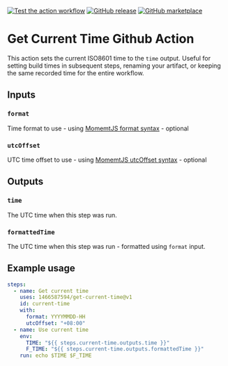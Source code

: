 [![Test the action workflow](https://github.com/1466587594/get-current-time/workflows/Test%20the%20action/badge.svg)](https://github.com/1466587594/get-current-time/actions?query=workflow:"Test+the+action")
[![GitHub release](https://img.shields.io/github/release/1466587594/get-current-time.svg)](https://github.com/1466587594/get-current-time/releases/latest)
[![GitHub marketplace](https://img.shields.io/badge/marketplace-get--current--time-blue?logo=github)](https://github.com/marketplace/actions/get-current-time)

# Get Current Time Github Action

This action sets the current ISO8601 time to the `time` output. Useful for setting build times in subsequent steps, renaming your artifact, or keeping the same recorded time for the entire workflow.

## Inputs

### `format`

Time format to use - using [MomemtJS format syntax](https://momentjs.com/docs/#/displaying/format/) - optional

### `utcOffset`

UTC time offset to use - using [MomemtJS utcOffset syntax](https://momentjs.com/docs/#/manipulating/utc-offset/) - optional

## Outputs

### `time`

The UTC time when this step was run.

### `formattedTime`

The UTC time when this step was run - formatted using `format` input.

## Example usage

```yaml
steps:
  - name: Get current time
    uses: 1466587594/get-current-time@v1
    id: current-time
    with:
      format: YYYYMMDD-HH
      utcOffset: "+08:00"
  - name: Use current time
    env:
      TIME: "${{ steps.current-time.outputs.time }}"
      F_TIME: "${{ steps.current-time.outputs.formattedTime }}"
    run: echo $TIME $F_TIME
```
